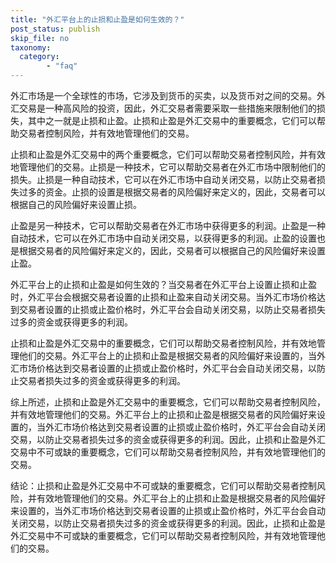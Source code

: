 ```yaml
---
title: "外汇平台上的止损和止盈是如何生效的？"
post_status: publish
skip_file: no
taxonomy:
  category:
        - "faq"
---
```


外汇市场是一个全球性的市场，它涉及到货币的买卖，以及货币对之间的交易。外汇交易是一种高风险的投资，因此，外汇交易者需要采取一些措施来限制他们的损失，其中之一就是止损和止盈。止损和止盈是外汇交易中的重要概念，它们可以帮助交易者控制风险，并有效地管理他们的交易。

止损和止盈是外汇交易中的两个重要概念，它们可以帮助交易者控制风险，并有效地管理他们的交易。止损是一种技术，它可以帮助交易者在外汇市场中限制他们的损失。止损是一种自动技术，它可以在外汇市场中自动关闭交易，以防止交易者损失过多的资金。止损的设置是根据交易者的风险偏好来定义的，因此，交易者可以根据自己的风险偏好来设置止损。

止盈是另一种技术，它可以帮助交易者在外汇市场中获得更多的利润。止盈是一种自动技术，它可以在外汇市场中自动关闭交易，以获得更多的利润。止盈的设置也是根据交易者的风险偏好来定义的，因此，交易者可以根据自己的风险偏好来设置止盈。

外汇平台上的止损和止盈是如何生效的？当交易者在外汇平台上设置止损和止盈时，外汇平台会根据交易者设置的止损和止盈来自动关闭交易。当外汇市场价格达到交易者设置的止损或止盈价格时，外汇平台会自动关闭交易，以防止交易者损失过多的资金或获得更多的利润。

止损和止盈是外汇交易中的重要概念，它们可以帮助交易者控制风险，并有效地管理他们的交易。外汇平台上的止损和止盈是根据交易者的风险偏好来设置的，当外汇市场价格达到交易者设置的止损或止盈价格时，外汇平台会自动关闭交易，以防止交易者损失过多的资金或获得更多的利润。

综上所述，止损和止盈是外汇交易中的重要概念，它们可以帮助交易者控制风险，并有效地管理他们的交易。外汇平台上的止损和止盈是根据交易者的风险偏好来设置的，当外汇市场价格达到交易者设置的止损或止盈价格时，外汇平台会自动关闭交易，以防止交易者损失过多的资金或获得更多的利润。因此，止损和止盈是外汇交易中不可或缺的重要概念，它们可以帮助交易者控制风险，并有效地管理他们的交易。

结论：止损和止盈是外汇交易中不可或缺的重要概念，它们可以帮助交易者控制风险，并有效地管理他们的交易。外汇平台上的止损和止盈是根据交易者的风险偏好来设置的，当外汇市场价格达到交易者设置的止损或止盈价格时，外汇平台会自动关闭交易，以防止交易者损失过多的资金或获得更多的利润。因此，止损和止盈是外汇交易中不可或缺的重要概念，它们可以帮助交易者控制风险，并有效地管理他们的交易。
